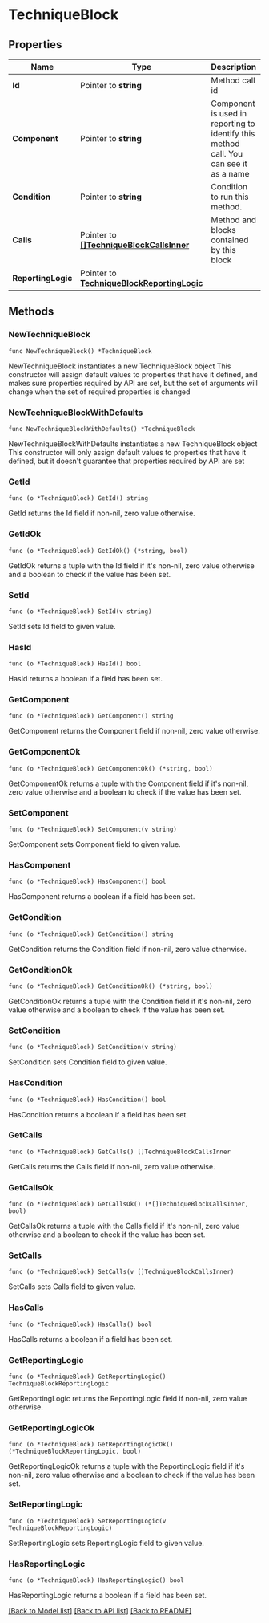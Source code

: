# TechniqueBlock

## Properties

Name | Type | Description | Notes
------------ | ------------- | ------------- | -------------
**Id** | Pointer to **string** | Method call id | [optional] 
**Component** | Pointer to **string** | Component is used in reporting to identify this method call. You can see it as a name | [optional] 
**Condition** | Pointer to **string** | Condition to run this method. | [optional] 
**Calls** | Pointer to [**[]TechniqueBlockCallsInner**](TechniqueBlockCallsInner.md) | Method and blocks contained by this block | [optional] 
**ReportingLogic** | Pointer to [**TechniqueBlockReportingLogic**](TechniqueBlockReportingLogic.md) |  | [optional] 

## Methods

### NewTechniqueBlock

`func NewTechniqueBlock() *TechniqueBlock`

NewTechniqueBlock instantiates a new TechniqueBlock object
This constructor will assign default values to properties that have it defined,
and makes sure properties required by API are set, but the set of arguments
will change when the set of required properties is changed

### NewTechniqueBlockWithDefaults

`func NewTechniqueBlockWithDefaults() *TechniqueBlock`

NewTechniqueBlockWithDefaults instantiates a new TechniqueBlock object
This constructor will only assign default values to properties that have it defined,
but it doesn't guarantee that properties required by API are set

### GetId

`func (o *TechniqueBlock) GetId() string`

GetId returns the Id field if non-nil, zero value otherwise.

### GetIdOk

`func (o *TechniqueBlock) GetIdOk() (*string, bool)`

GetIdOk returns a tuple with the Id field if it's non-nil, zero value otherwise
and a boolean to check if the value has been set.

### SetId

`func (o *TechniqueBlock) SetId(v string)`

SetId sets Id field to given value.

### HasId

`func (o *TechniqueBlock) HasId() bool`

HasId returns a boolean if a field has been set.

### GetComponent

`func (o *TechniqueBlock) GetComponent() string`

GetComponent returns the Component field if non-nil, zero value otherwise.

### GetComponentOk

`func (o *TechniqueBlock) GetComponentOk() (*string, bool)`

GetComponentOk returns a tuple with the Component field if it's non-nil, zero value otherwise
and a boolean to check if the value has been set.

### SetComponent

`func (o *TechniqueBlock) SetComponent(v string)`

SetComponent sets Component field to given value.

### HasComponent

`func (o *TechniqueBlock) HasComponent() bool`

HasComponent returns a boolean if a field has been set.

### GetCondition

`func (o *TechniqueBlock) GetCondition() string`

GetCondition returns the Condition field if non-nil, zero value otherwise.

### GetConditionOk

`func (o *TechniqueBlock) GetConditionOk() (*string, bool)`

GetConditionOk returns a tuple with the Condition field if it's non-nil, zero value otherwise
and a boolean to check if the value has been set.

### SetCondition

`func (o *TechniqueBlock) SetCondition(v string)`

SetCondition sets Condition field to given value.

### HasCondition

`func (o *TechniqueBlock) HasCondition() bool`

HasCondition returns a boolean if a field has been set.

### GetCalls

`func (o *TechniqueBlock) GetCalls() []TechniqueBlockCallsInner`

GetCalls returns the Calls field if non-nil, zero value otherwise.

### GetCallsOk

`func (o *TechniqueBlock) GetCallsOk() (*[]TechniqueBlockCallsInner, bool)`

GetCallsOk returns a tuple with the Calls field if it's non-nil, zero value otherwise
and a boolean to check if the value has been set.

### SetCalls

`func (o *TechniqueBlock) SetCalls(v []TechniqueBlockCallsInner)`

SetCalls sets Calls field to given value.

### HasCalls

`func (o *TechniqueBlock) HasCalls() bool`

HasCalls returns a boolean if a field has been set.

### GetReportingLogic

`func (o *TechniqueBlock) GetReportingLogic() TechniqueBlockReportingLogic`

GetReportingLogic returns the ReportingLogic field if non-nil, zero value otherwise.

### GetReportingLogicOk

`func (o *TechniqueBlock) GetReportingLogicOk() (*TechniqueBlockReportingLogic, bool)`

GetReportingLogicOk returns a tuple with the ReportingLogic field if it's non-nil, zero value otherwise
and a boolean to check if the value has been set.

### SetReportingLogic

`func (o *TechniqueBlock) SetReportingLogic(v TechniqueBlockReportingLogic)`

SetReportingLogic sets ReportingLogic field to given value.

### HasReportingLogic

`func (o *TechniqueBlock) HasReportingLogic() bool`

HasReportingLogic returns a boolean if a field has been set.


[[Back to Model list]](../README.md#documentation-for-models) [[Back to API list]](../README.md#documentation-for-api-endpoints) [[Back to README]](../README.md)


